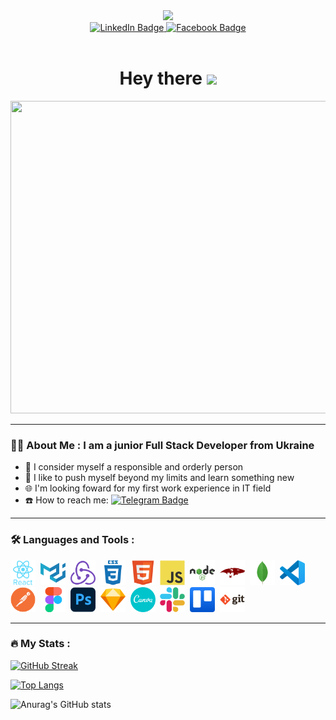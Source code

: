 <div id="header" align="center">
  <img src="https://media.giphy.com/media/eIAopzF9lGaYPClAHa/giphy.gif" width="100"/>
</div>
<div align="center">
   <a href="https://www.linkedin.com/in/olha-poberezhna-b06279265/">
    <img src="https://img.shields.io/badge/LinkedIn-blue?style=plastic&logo=linkedin&logoColor=white" alt="LinkedIn Badge"/>
  </a>
   <a href="https://www.facebook.com/PoberezhStudiO">
    <img src="https://img.shields.io/badge/Facebook-indigo?style=plastic&logo=facebook&logoColor=white" alt="Facebook Badge"/>
  </a>
</div>
<div id="badges" align="center">
  <img src="https://komarev.com/ghpvc/?username=opoberezh&style=flat-square&color=blue" alt=""/>
</div>
<h1 align="center">
  Hey there
  <img src="https://media.giphy.com/media/hvRJCLFzcasrR4ia7z/giphy.gif" width="30px"/>
</h1>
<div align="center">
  <img src="https://media.giphy.com/media/RbDKaczqWovIugyJmW/giphy.gif" width="1000" height="500"/>
</div>

___

### :woman_technologist: About Me : I am a junior Full Stack Developer from Ukraine 
- :sunflower: I consider myself a responsible and orderly person
- :muscle: I like to push myself beyond my limits and learn something new
- :globe_with_meridians: I'm looking foward for my first work experience in IT field
- :phone: How to reach me: [![Telegram Badge](https://img.shields.io/badge/-Telegram-blue?style=flat&logo=Telegram&logoColor=white)](https://t.me/Olha_poberezh)

---

### :hammer_and_wrench: Languages and Tools :
<div>
  <img src="https://github.com/devicons/devicon/blob/master/icons/react/react-original-wordmark.svg" title="React" alt="React" width="40" height="40"/>&nbsp;
  <img src="https://github.com/devicons/devicon/blob/master/icons/materialui/materialui-original.svg" title="Material UI" alt="Material UI" width="40" height="40"/>&nbsp;
  <img src="https://github.com/devicons/devicon/blob/master/icons/redux/redux-original.svg" title="Redux" alt="Redux " width="40" height="40"/>&nbsp;
  <img src="https://github.com/devicons/devicon/blob/master/icons/css3/css3-plain-wordmark.svg"  title="CSS3" alt="CSS" width="40" height="40"/>&nbsp;
  <img src="https://github.com/devicons/devicon/blob/master/icons/html5/html5-original.svg" title="HTML5" alt="HTML" width="40" height="40"/>&nbsp;
  <img src="https://github.com/devicons/devicon/blob/master/icons/javascript/javascript-original.svg" title="JavaScript" alt="JavaScript" width="40" height="40"/>&nbsp;
  <img src="https://github.com/devicons/devicon/blob/master/icons/nodejs/nodejs-original-wordmark.svg" title="NodeJS" alt="NodeJS" width="40" height="40"/>&nbsp;
   <img src="https://github.com/devicons/devicon/blob/master/icons/mongoose/mongoose-original.svg" title="Mongoose" alt="Mongoose" width="40" height="40"/>&nbsp;
  <img src="https://github.com/devicons/devicon/blob/master/icons/mongodb/mongodb-original.svg" title="Mongodb" alt="Mongodb" width="40" height="40"/>&nbsp;
  <img src="https://github.com/devicons/devicon/blob/master/icons/vscode/vscode-original.svg" title="Vscode" alt="Vscode" width="40" height="40"/>&nbsp;
  <img src="https://github.com/devicons/devicon/blob/master/icons/postman/postman-original.svg" title="Postman" alt="Postman" width="40" height="40"/>&nbsp;
  <img src="https://github.com/devicons/devicon/blob/master/icons/figma/figma-original.svg" title="Figma" alt="Figma" width="40" height="40"/>&nbsp;
  <img src="https://github.com/devicons/devicon/blob/master/icons/photoshop/photoshop-original.svg" title="Photoshop" alt="Photoshop" width="40" height="40"/>&nbsp;
  <img src="https://github.com/devicons/devicon/blob/master/icons/sketch/sketch-original.svg" title="Sketch" alt="Sketch" width="40" height="40"/>&nbsp;
  <img src="https://github.com/devicons/devicon/blob/master/icons/canva/canva-original.svg" title="Canva" alt="Canva" width="40" height="40"/>&nbsp;
  <img src="https://github.com/devicons/devicon/blob/master/icons/slack/slack-original.svg" title="Slack" alt="Slack" width="40" height="40"/>&nbsp;
  <img src="https://github.com/devicons/devicon/blob/master/icons/trello/trello-original.svg" title="Trello" alt="Trello" width="40" height="40"/>&nbsp;
  <img src="https://github.com/devicons/devicon/blob/master/icons/git/git-original-wordmark.svg" title="Git" **alt="Git" width="40" height="40"/>
</div>

---

### :fire: My Stats :
[![GitHub Streak](https://github-readme-streak-stats.herokuapp.com?user=opoberezh&theme=buefy&mode=weekly&card_width=600)](https://git.io/streak-stats)

[![Top Langs](https://github-readme-stats.vercel.app/api/top-langs/?username=opoberezh&layout=compact&theme=buefy&card_width=600)](https://github.com/anuraghazra/github-readme-stats) 

![Anurag's GitHub stats](https://github-readme-stats.vercel.app/api?username=opoberezh&theme=buefy&show_icons=true&card_width=600)
